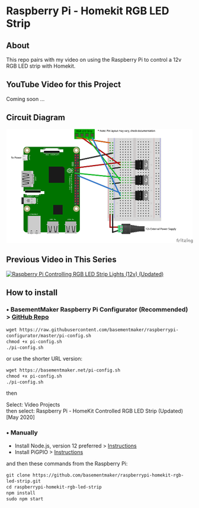 # Raspberry Pi - Homekit RGB LED Strip

## About
This repo pairs with my video on using the Raspberry Pi to control a 12v RGB LED strip with Homekit.

## YouTube Video for this Project
Coming soon ...

## Circuit Diagram
![Circuit Diagram](docs/circuit_diagram.png)

## Previous Video in This Series

[![Raspberry Pi Controlling RGB LED Strip Lights (12v) (Updated)](https://img.youtube.com/vi/96uqxLQ_VFo/0.jpg)](https://www.youtube.com/watch?v=96uqxLQ_VFo)

## How to install

### &bull; BasementMaker Raspberry Pi Configurator (Recommended) > [GitHub Repo](https://github.com/basementmaker/raspberrypi-configurator)

```console
wget https://raw.githubusercontent.com/basementmaker/raspberrypi-configurator/master/pi-config.sh
chmod +x pi-config.sh
./pi-config.sh
```
or use the shorter URL version:
```console
wget https://basementmaker.net/pi-config.sh
chmod +x pi-config.sh
./pi-config.sh
```
then

Select: Video Projects  
then select: Raspberry Pi - HomeKit Controlled RGB LED Strip (Updated) [May 2020]

### &bull; Manually
- Install Node.js, version 12 preferred > [Instructions](https://github.com/nodesource/distributions/blob/master/README.md)
- Install PiGPIO > [Instructions](https://github.com/fivdi/pigpio)

and then these commands from the Raspberry Pi:
```console
git clone https://github.com/basementmaker/raspberrypi-homekit-rgb-led-strip.git
cd raspberrypi-homekit-rgb-led-strip
npm install
sudo npm start
```
